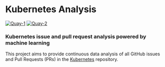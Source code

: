 # Kubernetes Analysis

[![Quay-1](https://quay.io/repository/saschagrunert/kubernetes-analysis/status)](https://quay.io/repository/saschagrunert/kubernetes-analysis)
[![Quay-2](https://quay.io/repository/saschagrunert/kubernetes-analysis-kfserving/status)](https://quay.io/repository/saschagrunert/kubernetes-analysis-kfserving)

### Kubernetes issue and pull request analysis powered by machine learning

This project aims to provide continuous data analysis of all GitHub issues and
Pull Requests (PRs) in the [Kubernetes][0] repository.

[0]: http://github.com/kubernetes/kubernetes

<!--
If you want to know more about possible use-cases and how things are working
under the hood, then please check-out my blog post.
-->
